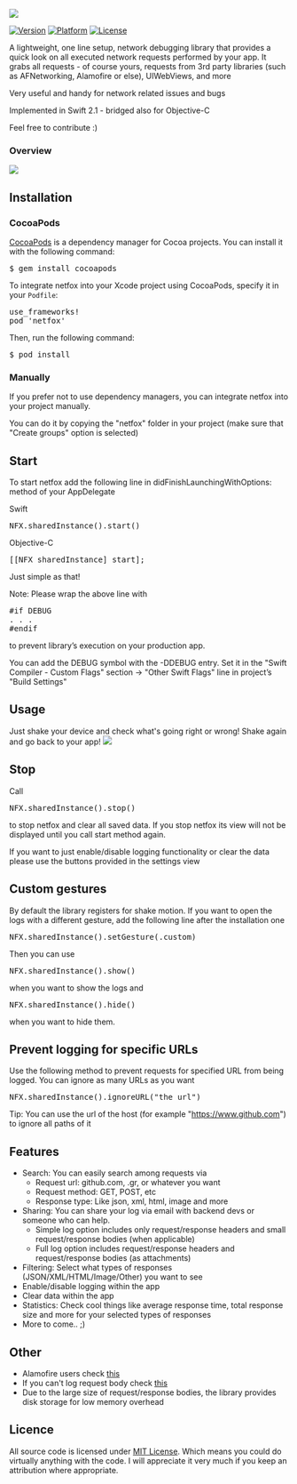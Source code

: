 ![](https://raw.githubusercontent.com/kasketis/netfox/master/assets/netfox_logo.png)

[![Version](https://img.shields.io/badge/version-1.5.4-green.svg?style=flat-square)]()
[![Platform](https://img.shields.io/cocoapods/p/netfox.svg?style=flat-square)](http://cocoadocs.org/docsets/netfox)
[![License](https://img.shields.io/badge/license-MIT-orange.svg?style=flat-square)](https://opensource.org/licenses/MIT)
<!-- [![Pod Version](http://img.shields.io/cocoapods/v/netfox.svg?style=flat-square)](http://cocoadocs.org/docsets/netfox/) -->

A lightweight, one line setup, network debugging library that provides a quick look on all executed network requests performed by your app.
It grabs all requests - of course yours, requests from 3rd party libraries (such as AFNetworking, Alamofire or else), UIWebViews, and more

Very useful and handy for network related issues and bugs

Implemented in Swift 2.1 - bridged also for Objective-C

Feel free to contribute :)

### Overview
![](https://raw.githubusercontent.com/kasketis/netfox/master/assets/overview1_5_3.gif)

## Installation

### CocoaPods

[CocoaPods](http://cocoapods.org) is a dependency manager for Cocoa projects. You can install it with the following command:

<pre>
$ gem install cocoapods
</pre>

To integrate netfox into your Xcode project using CocoaPods, specify it in your `Podfile`:

<pre>
use_frameworks!
pod 'netfox'
</pre>

Then, run the following command:

<pre>
$ pod install
</pre>

### Manually

If you prefer not to use dependency managers, you can integrate netfox into your project manually.

You can do it by copying the "netfox" folder in your project (make sure that "Create groups" option is selected)

## Start

To start netfox add the following line in didFinishLaunchingWithOptions: method of your AppDelegate

Swift
<pre>
NFX.sharedInstance().start()
</pre>

Objective-C
<pre>
[[NFX sharedInstance] start];
</pre>

Just simple as that!

Note: Please wrap the above line with
<pre>
#if DEBUG
. . .
#endif
</pre>
to prevent library’s execution on your production app.

You can add the DEBUG symbol with the -DDEBUG entry. Set it in the "Swift Compiler - Custom Flags" section -> "Other Swift Flags" line in project’s "Build Settings"

## Usage 

Just shake your device and check what's going right or wrong! 
Shake again and go back to your app!
![](https://raw.githubusercontent.com/kasketis/netfox/master/assets/shake.png)

## Stop

Call
<pre>
NFX.sharedInstance().stop()
</pre>
to stop netfox and clear all saved data. 
If you stop netfox its view will not be displayed until you call start method again. 

If you want to just enable/disable logging functionality or clear the data please use the buttons provided in the settings view

## Custom gestures

By default the library registers for shake motion. If you want to open the logs with a different gesture, add the following line after the installation one
<pre>
NFX.sharedInstance().setGesture(.custom)
</pre>
Then you can use
<pre>
NFX.sharedInstance().show()
</pre>
when you want to show the logs and
<pre>
NFX.sharedInstance().hide()
</pre>
when you want to hide them.

## Prevent logging for specific URLs

Use the following method to prevent requests for specified URL from being logged. You can ignore as many URLs as you want
<pre>
NFX.sharedInstance().ignoreURL("the_url")
</pre>
Tip: You can use the url of the host (for example "https://www.github.com") to ignore all paths of it 

## Features

- Search: You can easily search among requests via
	- Request url: github.com, .gr, or whatever you want
	- Request method: GET, POST, etc
	- Response type: Like json, xml, html, image and more 
- Sharing: You can share your log via email with backend devs or someone who can help.
	- Simple log option includes only request/response headers and small request/response bodies (when applicable)
	- Full log option includes request/response headers and request/response bodies (as attachments)
- Filtering: Select what types of responses (JSON/XML/HTML/Image/Other) you want to see
- Enable/disable logging within the app
- Clear data within the app
- Statistics: Check cool things like average response time, total response size and more for your selected types of responses
- More to come.. ;)

## Other

- Alamofire users check [this](https://github.com/kasketis/netfox/blob/master/Workarounds.md#alamofire-workaround)
- If you can't log request body check [this](https://github.com/kasketis/netfox/blob/master/Workarounds.md#no-http-body-for-requests)
- Due to the large size of request/response bodies, the library provides disk storage for low memory overhead

## Licence

All source code is licensed under [MIT License](https://github.com/kasketis/netfox/blob/master/LICENSE). Which means you could do virtually anything with the code. I will appreciate it very much if you keep an attribution where appropriate.

